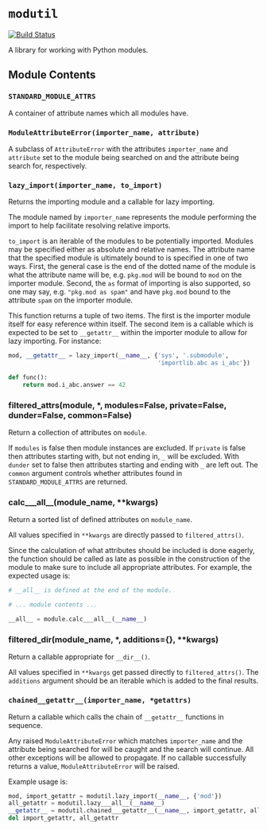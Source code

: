 # `modutil`

[![Build Status](https://travis-ci.org/brettcannon/modutil.svg?branch=master)](https://travis-ci.org/brettcannon/modutil)

A library for working with Python modules.

## Module Contents

### `STANDARD_MODULE_ATTRS`
A container of attribute names which all modules have.

### `ModuleAttributeError(importer_name, attribute)`
A subclass of `AttributeError` with the attributes `importer_name` and
`attribute` set to the module being searched on and the attribute being search
for, respectively.

### `lazy_import(importer_name, to_import)`
Returns the importing module and a callable for lazy importing.

The module named by `importer_name` represents the module performing the
import to help facilitate resolving relative imports.

`to_import` is an iterable of the modules to be potentially imported. Modules
may be specified either as absolute and relative names. The attribute name
that the specified module is ultimately bound to is specified in one of two
ways. First, the general case is the end of the dotted name of the module is
what the attribute name will be, e.g. `pkg.mod` will be bound to `mod` on
the importer module. Second, the `as` format of importing is also supported,
so one may say, e.g. `"pkg.mod as spam"` and have `pkg.mod` bound to the
attribute `spam` on the importer module.

This function returns a tuple of two items. The first is the importer
module itself for easy reference within itself. The second item is a callable
which is expected to be set to `__getattr__` within the importer module to allow
for lazy importing. For instance:

```python
mod, __getattr__ = lazy_import(__name__, {'sys', '.submodule',
                                          'importlib.abc as i_abc'})

def func():
    return mod.i_abc.answer == 42
```

### filtered_attrs(module, *, modules=False, private=False, dunder=False, common=False)

Return a collection of attributes on `module`.

If `modules` is false then module instances are excluded. If `private` is
false then attributes starting with, but not ending in, `_` will be
excluded. With `dunder` set to false then attributes starting and ending
with `_` are left out. The `common` argument controls whether attributes
found in `STANDARD_MODULE_ATTRS` are returned.


### calc___all__(module_name, **kwargs)

Return a sorted list of defined attributes on `module_name`.

All values specified in `**kwargs` are directly passed to `filtered_attrs()`.

Since the calculation of what attributes should be included is done eagerly, the
function should be called as late as possible in the construction of the module
to make sure to include all appropriate attributes. For example, the expected
usage is:
```python
# __all__ is defined at the end of the module.

# ... module contents ...

__all__ = module.calc___all__(__name__)
```

### filtered_dir(module_name, *, additions={}, **kwargs)

Return a callable appropriate for `__dir__()`.

All values specified in `**kwargs` get passed directly to `filtered_attrs()`.
The `additions` argument should be an iterable which is added to the final
results.

### `chained__getattr__(importer_name, *getattrs)`
Return a callable which calls the chain of `__getattr__` functions in sequence.

Any raised `ModuleAttributeError` which matches `importer_name` and the
attribute being searched for will be caught and the search will continue.
All other exceptions will be allowed to propagate. If no callable successfully
returns a value, `ModuleAttributeError` will be raised.

Example usage is:
```python
mod, import_getattr = modutil.lazy_import(__name__, {'mod'})
all_getattr = modutil.lazy___all__(__name__)
__getattr__ = modutil.chained___getattr__(__name__, import_getattr, all_getattr)
del import_getattr, all_getattr
```
